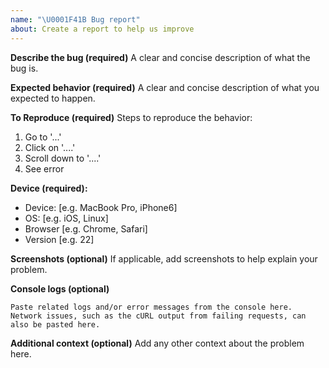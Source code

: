 ```yaml
---
name: "\U0001F41B Bug report"
about: Create a report to help us improve
---
```


<!-------------------------------------------------------------------------
 | Thanks for opening an issue! 🎉
 | First, please make sure this issue is not already reported by browsing
 | https://github.com/livepeer/livepeerjs/issues
 -------------------------------------------------------------------------->

**Describe the bug (required)**
A clear and concise description of what the bug is.

**Expected behavior (required)**
A clear and concise description of what you expected to happen.

**To Reproduce (required)**
Steps to reproduce the behavior:

1. Go to '...'
2. Click on '....'
3. Scroll down to '....'
4. See error

**Device (required):**

- Device: [e.g. MacBook Pro, iPhone6]
- OS: [e.g. iOS, Linux]
- Browser [e.g. Chrome, Safari]
- Version [e.g. 22]

**Screenshots (optional)**
If applicable, add screenshots to help explain your problem.

**Console logs (optional)**

```
Paste related logs and/or error messages from the console here.
Network issues, such as the cURL output from failing requests, can also be pasted here.
```

**Additional context (optional)**
Add any other context about the problem here.
